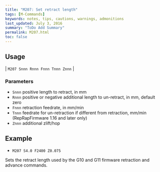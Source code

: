 ```yaml
---
title: "M207: Set retract length" 
tags: [M-Commands]
keywords: notes, tips, cautions, warnings, admonitions
last_updated: July 3, 2016
summary: "ToDo Add Summary"
permalink: M207.html
toc: false
---
```



## Usage ##

| `M207 Snnn Rnnn Fnnn Tnnn Znnn` | 

### Parameters ###

+ `Snnn` positive length to retract, in mm
+ `Rnnn` positive or negative additional length to un-retract, in mm, default zero
+ `Fnnn` retraction feedrate, in mm/min
+ `Tnnn` feedrate for un-retraction if different from retraction, mm/min (RepRapFirmware 1.16 and later only)
+ `Znnn` additional zlift/hop

## Example ##

+ `M207 S4.0 F2400 Z0.075`

Sets the retract length used by the G10 and G11 firmware retraction and advance commands.
